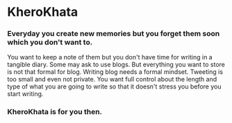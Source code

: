 # KheroKhata
### Everyday you create new memories but you forget them soon which you don't want to.
You want to keep a note of them but you don't have time for writing in a tangible diary. Some may ask to use blogs.
But everything you want to store is not that formal for blog. Writing blog needs a formal mindset. Tweeting is too small and even not private.
You want full control about the length and type of what you are going to write so that it doesn't stress you before you start writing.

### KheroKhata is for you then.